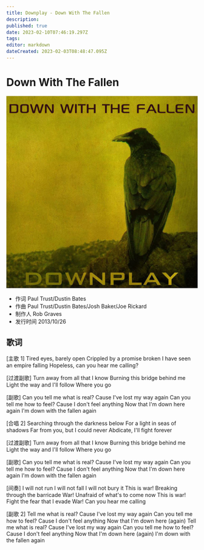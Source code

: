```yaml
---
title: Downplay - Down With The Fallen
description: 
published: true
date: 2023-02-10T07:46:19.297Z
tags: 
editor: markdown
dateCreated: 2023-02-03T08:48:47.095Z
---
```


# Down With The Fallen
![down_with_the_fallen.png](/down_with_the_fallen.png)
- 作词 Paul Trust/Dustin Bates
- 作曲 Paul Trust/Dustin Bates/Josh Baker/Joe Rickard
- 制作人 Rob Graves
- 发行时间 2013/10/26

## 歌词
[主歌 1]
Tired eyes, barely open
Crippled by a promise broken
I have seen an empire falling
Hopeless, can you hear me calling?

[过渡副歌]
Turn away from all that I know
Burning this bridge behind me
Light the way and I'll follow
Where you go

[副歌]
Can you tell me what is real?
Cause I've lost my way again
Can you tell me how to feel?
Cause I don't feel anything
Now that I'm down here again
I'm down with the fallen again

[合唱 2]
Searching through the darkness below
For a light in seas of shadows
Far from you, but I could never
Abdicate, I'll fight forever

[过渡副歌]
Turn away from all that I know
Burning this bridge behind me
Light the way and I'll follow
Where you go

[副歌]
Can you tell me what is real?
Cause I've lost my way again
Can you tell me how to feel?
Cause I don't feel anything
Now that I'm down here again
I'm down with the fallen again

[间奏]
I will not run
I will not fall
I will not bury it
This is war!
Breaking through the barricade
War!
Unafraid of what's to come now
This is war!
Fight the fear that I evade
War!
Can you hear me calling

[副歌 2]
Tell me what is real?
Cause I've lost my way again
Can you tell me how to feel?
Cause I don't feel anything
Now that I'm down here (again)
Tell me what is real?
Cause I've lost my way again
Can you tell me how to feel?
Cause I don't feel anything
Now that I'm down here (again)
I'm down with the fallen again
